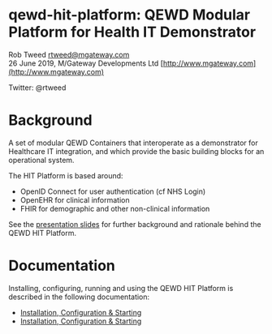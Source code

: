 # qewd-hit-platform: QEWD Modular Platform for Health IT Demonstrator
 
Rob Tweed <rtweed@mgateway.com>  
26 June 2019, M/Gateway Developments Ltd [http://www.mgateway.com](http://www.mgateway.com)  

Twitter: @rtweed

# Background

A set of modular QEWD Containers that interoperate as a demonstrator for Healthcare IT integration, and
which provide the basic building blocks for an operational system.

The HIT Platform is based around:

- OpenID Connect for user authentication (cf NHS Login)
- OpenEHR for clinical information
- FHIR for demographic and other non-clinical information

See the [presentation slides](http://ec2.mgateway.com/QEWD-HIT-Platform.pdf) for further background
and rationale behind the QEWD HIT Platform.


# Documentation

Installing, configuring, running and using the QEWD HIT Platform is described in the following
documentation:

- [Installation, Configuration & Starting](https://github.com/robtweed/qewd/blob/master/docs/running.md)
- [Installation, Configuration & Starting](./running.md)

